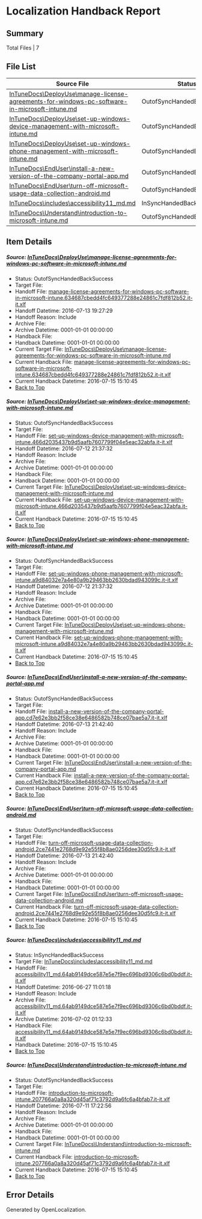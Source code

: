 # <a name='report-top'></a> Localization Handback Report

## Summary
 Total Files | 7

## File List
 Source File | Status | Details 
 ----------- | ------ | ------- 
 [InTuneDocs\DeployUse\manage-license-agreements-for-windows-pc-software-in-microsoft-intune.md](https://github.com/Microsoft/IntuneDocs-pr/blob/b3ef1abb5e1a7d9f077b60e52857644f6f037ff1/InTuneDocs/DeployUse/manage-license-agreements-for-windows-pc-software-in-microsoft-intune.md) | OutofSyncHandedBackSuccess | [Details](#63fa9832134558969c86618e7625c89fe33ceed870)
 [InTuneDocs\DeployUse\set-up-windows-device-management-with-microsoft-intune.md](https://github.com/Microsoft/IntuneDocs-pr/blob/5f336cf52cbecd93cb7b2850560327e6024302e0/InTuneDocs/DeployUse/set-up-windows-device-management-with-microsoft-intune.md) | OutofSyncHandedBackSuccess | [Details](#710e34f8f97377bf57a398f74773788df3794654237)
 [InTuneDocs\DeployUse\set-up-windows-phone-management-with-microsoft-intune.md](https://github.com/Microsoft/IntuneDocs-pr/blob/5f336cf52cbecd93cb7b2850560327e6024302e0/InTuneDocs/DeployUse/set-up-windows-phone-management-with-microsoft-intune.md) | OutofSyncHandedBackSuccess | [Details](#d1bba612d9f613dde33f71790e2c3b2d6b33fe88239)
 [InTuneDocs\EndUser\install-a-new-version-of-the-company-portal-app.md](https://github.com/Microsoft/IntuneDocs-pr/blob/ea35d0222f33a0babb8bdc4fb30f0f5a405214a2/InTuneDocs/EndUser/install-a-new-version-of-the-company-portal-app.md) | OutofSyncHandedBackSuccess | [Details](#441c5018b2461ed8d9ac899d94f38deda296e34e303)
 [InTuneDocs\EndUser\turn-off-microsoft-usage-data-collection-android.md](https://github.com/Microsoft/IntuneDocs-pr/blob/ea35d0222f33a0babb8bdc4fb30f0f5a405214a2/InTuneDocs/EndUser/turn-off-microsoft-usage-data-collection-android.md) | OutofSyncHandedBackSuccess | [Details](#be10c52473c61ff0fe12b6ac8245ff11e588b5c3438)
 [InTuneDocs\includes\accessibility11_md.md](https://github.com/Microsoft/IntuneDocs-pr/blob/56ab8c21f7da490c3bf0d541c7026e2ed84926dd/InTuneDocs/includes/accessibility11_md.md) | InSyncHandedBackSuccess | [Details](#b6835d4d9c12000dbf0c7cff2f1468832aeca9ad558)
 [InTuneDocs\Understand\introduction-to-microsoft-intune.md](https://github.com/Microsoft/IntuneDocs-pr/blob/8b2faea503fd0c03014a7eed2cbf379375d86bb2/InTuneDocs/Understand/introduction-to-microsoft-intune.md) | OutofSyncHandedBackSuccess | [Details](#f929933391049ac9d6f53fc568d5c306345a0d1c1176)

## Item Details
##### <a name='63fa9832134558969c86618e7625c89fe33ceed870'></a> Source: [InTuneDocs\DeployUse\manage-license-agreements-for-windows-pc-software-in-microsoft-intune.md](https://github.com/Microsoft/IntuneDocs-pr/blob/b3ef1abb5e1a7d9f077b60e52857644f6f037ff1/InTuneDocs/DeployUse/manage-license-agreements-for-windows-pc-software-in-microsoft-intune.md)
* Status: OutofSyncHandedBackSuccess
* Target File: 
* Handoff File: [manage-license-agreements-for-windows-pc-software-in-microsoft-intune.634687cbedd4fc649377288e24861c7fdf812b52.it-it.xlf](https://github.com/Microsoft/EM.handoff/blob/c0315fb10f9f91640554e2f5695c240a4207253a/ol-handoff/Microsoft/IntuneDocs-pr.it-it/master/manage-license-agreements-for-windows-pc-software-in-microsoft-intune.634687cbedd4fc649377288e24861c7fdf812b52.it-it.xlf)
* Handoff Datetime: 2016-07-13 19:27:29
* Handoff Reason: Include
* Archive File: 
* Archive Datetime: 0001-01-01 00:00:00
* Handback File: 
* Handback Datetime: 0001-01-01 00:00:00
* Current Target File: [InTuneDocs\DeployUse\manage-license-agreements-for-windows-pc-software-in-microsoft-intune.md](https://github.com/Microsoft/IntuneDocs-pr.it-it/blob/e712944d3a2bda51e5e07ebaf641399d8985f520/InTuneDocs/DeployUse/manage-license-agreements-for-windows-pc-software-in-microsoft-intune.md)
* Current Handback File: [manage-license-agreements-for-windows-pc-software-in-microsoft-intune.634687cbedd4fc649377288e24861c7fdf812b52.it-it.xlf](https://github.com/Microsoft/EM.handback/blob/9a36736a6e6468d792f53257a7e0889060631031/ol-handback/Microsoft/IntuneDocs-pr.it-it/master/manage-license-agreements-for-windows-pc-software-in-microsoft-intune.634687cbedd4fc649377288e24861c7fdf812b52.it-it.xlf)
* Current Handback Datetime: 2016-07-15 15:10:45
* [Back to Top](#report-top)

##### <a name='710e34f8f97377bf57a398f74773788df3794654237'></a> Source: [InTuneDocs\DeployUse\set-up-windows-device-management-with-microsoft-intune.md](https://github.com/Microsoft/IntuneDocs-pr/blob/5f336cf52cbecd93cb7b2850560327e6024302e0/InTuneDocs/DeployUse/set-up-windows-device-management-with-microsoft-intune.md)
* Status: OutofSyncHandedBackSuccess
* Target File: 
* Handoff File: [set-up-windows-device-management-with-microsoft-intune.466d2035437b9d5aafb7607799f04e5eac32abfa.it-it.xlf](https://github.com/Microsoft/EM.handoff/blob/17da3d1b3f306cff1e0dfc5f3e02db7b994bd401/ol-handoff/Microsoft/IntuneDocs-pr.it-it/master/set-up-windows-device-management-with-microsoft-intune.466d2035437b9d5aafb7607799f04e5eac32abfa.it-it.xlf)
* Handoff Datetime: 2016-07-12 21:37:32
* Handoff Reason: Include
* Archive File: 
* Archive Datetime: 0001-01-01 00:00:00
* Handback File: 
* Handback Datetime: 0001-01-01 00:00:00
* Current Target File: [InTuneDocs\DeployUse\set-up-windows-device-management-with-microsoft-intune.md](https://github.com/Microsoft/IntuneDocs-pr.it-it/blob/e712944d3a2bda51e5e07ebaf641399d8985f520/InTuneDocs/DeployUse/set-up-windows-device-management-with-microsoft-intune.md)
* Current Handback File: [set-up-windows-device-management-with-microsoft-intune.466d2035437b9d5aafb7607799f04e5eac32abfa.it-it.xlf](https://github.com/Microsoft/EM.handback/blob/9a36736a6e6468d792f53257a7e0889060631031/ol-handback/Microsoft/IntuneDocs-pr.it-it/master/set-up-windows-device-management-with-microsoft-intune.466d2035437b9d5aafb7607799f04e5eac32abfa.it-it.xlf)
* Current Handback Datetime: 2016-07-15 15:10:45
* [Back to Top](#report-top)

##### <a name='d1bba612d9f613dde33f71790e2c3b2d6b33fe88239'></a> Source: [InTuneDocs\DeployUse\set-up-windows-phone-management-with-microsoft-intune.md](https://github.com/Microsoft/IntuneDocs-pr/blob/5f336cf52cbecd93cb7b2850560327e6024302e0/InTuneDocs/DeployUse/set-up-windows-phone-management-with-microsoft-intune.md)
* Status: OutofSyncHandedBackSuccess
* Target File: 
* Handoff File: [set-up-windows-phone-management-with-microsoft-intune.a9d84032e7a4e80a9b29463bb2630bdad943099c.it-it.xlf](https://github.com/Microsoft/EM.handoff/blob/17da3d1b3f306cff1e0dfc5f3e02db7b994bd401/ol-handoff/Microsoft/IntuneDocs-pr.it-it/master/set-up-windows-phone-management-with-microsoft-intune.a9d84032e7a4e80a9b29463bb2630bdad943099c.it-it.xlf)
* Handoff Datetime: 2016-07-12 21:37:32
* Handoff Reason: Include
* Archive File: 
* Archive Datetime: 0001-01-01 00:00:00
* Handback File: 
* Handback Datetime: 0001-01-01 00:00:00
* Current Target File: [InTuneDocs\DeployUse\set-up-windows-phone-management-with-microsoft-intune.md](https://github.com/Microsoft/IntuneDocs-pr.it-it/blob/e712944d3a2bda51e5e07ebaf641399d8985f520/InTuneDocs/DeployUse/set-up-windows-phone-management-with-microsoft-intune.md)
* Current Handback File: [set-up-windows-phone-management-with-microsoft-intune.a9d84032e7a4e80a9b29463bb2630bdad943099c.it-it.xlf](https://github.com/Microsoft/EM.handback/blob/9a36736a6e6468d792f53257a7e0889060631031/ol-handback/Microsoft/IntuneDocs-pr.it-it/master/set-up-windows-phone-management-with-microsoft-intune.a9d84032e7a4e80a9b29463bb2630bdad943099c.it-it.xlf)
* Current Handback Datetime: 2016-07-15 15:10:45
* [Back to Top](#report-top)

##### <a name='441c5018b2461ed8d9ac899d94f38deda296e34e303'></a> Source: [InTuneDocs\EndUser\install-a-new-version-of-the-company-portal-app.md](https://github.com/Microsoft/IntuneDocs-pr/blob/ea35d0222f33a0babb8bdc4fb30f0f5a405214a2/InTuneDocs/EndUser/install-a-new-version-of-the-company-portal-app.md)
* Status: OutofSyncHandedBackSuccess
* Target File: 
* Handoff File: [install-a-new-version-of-the-company-portal-app.cd7e62e3bb2f58ce38e6486582b748ce07bae5a7.it-it.xlf](https://github.com/Microsoft/EM.handoff/blob/da3d0677c4d7d0312a83b1bb9049189c091099e1/ol-handoff/Microsoft/IntuneDocs-pr.it-it/master/install-a-new-version-of-the-company-portal-app.cd7e62e3bb2f58ce38e6486582b748ce07bae5a7.it-it.xlf)
* Handoff Datetime: 2016-07-13 21:42:40
* Handoff Reason: Include
* Archive File: 
* Archive Datetime: 0001-01-01 00:00:00
* Handback File: 
* Handback Datetime: 0001-01-01 00:00:00
* Current Target File: [InTuneDocs\EndUser\install-a-new-version-of-the-company-portal-app.md](https://github.com/Microsoft/IntuneDocs-pr.it-it/blob/e712944d3a2bda51e5e07ebaf641399d8985f520/InTuneDocs/EndUser/install-a-new-version-of-the-company-portal-app.md)
* Current Handback File: [install-a-new-version-of-the-company-portal-app.cd7e62e3bb2f58ce38e6486582b748ce07bae5a7.it-it.xlf](https://github.com/Microsoft/EM.handback/blob/9a36736a6e6468d792f53257a7e0889060631031/ol-handback/Microsoft/IntuneDocs-pr.it-it/master/install-a-new-version-of-the-company-portal-app.cd7e62e3bb2f58ce38e6486582b748ce07bae5a7.it-it.xlf)
* Current Handback Datetime: 2016-07-15 15:10:45
* [Back to Top](#report-top)

##### <a name='be10c52473c61ff0fe12b6ac8245ff11e588b5c3438'></a> Source: [InTuneDocs\EndUser\turn-off-microsoft-usage-data-collection-android.md](https://github.com/Microsoft/IntuneDocs-pr/blob/ea35d0222f33a0babb8bdc4fb30f0f5a405214a2/InTuneDocs/EndUser/turn-off-microsoft-usage-data-collection-android.md)
* Status: OutofSyncHandedBackSuccess
* Target File: 
* Handoff File: [turn-off-microsoft-usage-data-collection-android.2ce7441e2768d9e92e55f8b8ae0256dee30d5fc9.it-it.xlf](https://github.com/Microsoft/EM.handoff/blob/da3d0677c4d7d0312a83b1bb9049189c091099e1/ol-handoff/Microsoft/IntuneDocs-pr.it-it/master/turn-off-microsoft-usage-data-collection-android.2ce7441e2768d9e92e55f8b8ae0256dee30d5fc9.it-it.xlf)
* Handoff Datetime: 2016-07-13 21:42:40
* Handoff Reason: Include
* Archive File: 
* Archive Datetime: 0001-01-01 00:00:00
* Handback File: 
* Handback Datetime: 0001-01-01 00:00:00
* Current Target File: [InTuneDocs\EndUser\turn-off-microsoft-usage-data-collection-android.md](https://github.com/Microsoft/IntuneDocs-pr.it-it/blob/e712944d3a2bda51e5e07ebaf641399d8985f520/InTuneDocs/EndUser/turn-off-microsoft-usage-data-collection-android.md)
* Current Handback File: [turn-off-microsoft-usage-data-collection-android.2ce7441e2768d9e92e55f8b8ae0256dee30d5fc9.it-it.xlf](https://github.com/Microsoft/EM.handback/blob/9a36736a6e6468d792f53257a7e0889060631031/ol-handback/Microsoft/IntuneDocs-pr.it-it/master/turn-off-microsoft-usage-data-collection-android.2ce7441e2768d9e92e55f8b8ae0256dee30d5fc9.it-it.xlf)
* Current Handback Datetime: 2016-07-15 15:10:45
* [Back to Top](#report-top)

##### <a name='b6835d4d9c12000dbf0c7cff2f1468832aeca9ad558'></a> Source: [InTuneDocs\includes\accessibility11_md.md](https://github.com/Microsoft/IntuneDocs-pr/blob/56ab8c21f7da490c3bf0d541c7026e2ed84926dd/InTuneDocs/includes/accessibility11_md.md)
* Status: InSyncHandedBackSuccess
* Target File: [InTuneDocs\includes\accessibility11_md.md](https://github.com/Microsoft/IntuneDocs-pr.it-it/blob/e712944d3a2bda51e5e07ebaf641399d8985f520/InTuneDocs/includes/accessibility11_md.md)
* Handoff File: [accessibility11_md.64ab9149dce587e5e7f9ec696bd9306c6bd0bddf.it-it.xlf](https://github.com/Microsoft/EM.handoff/blob/bb8bb5b55c525daadcbc67df00caac1cd0effccf/ol-handoff/Microsoft/IntuneDocs-pr.it-it/master/accessibility11_md.64ab9149dce587e5e7f9ec696bd9306c6bd0bddf.it-it.xlf)
* Handoff Datetime: 2016-06-27 11:01:18
* Handoff Reason: Include
* Archive File: [accessibility11_md.64ab9149dce587e5e7f9ec696bd9306c6bd0bddf.it-it.xlf](https://github.com/Microsoft/EM.handoff/blob/1782b02b8d539a4df1456fdc5afe6ed09a574d3a/ol-handoff/Microsoft/IntuneDocs-pr.it-it/master/archive/accessibility11_md.64ab9149dce587e5e7f9ec696bd9306c6bd0bddf.it-it.xlf)
* Archive Datetime: 2016-07-02 01:12:33
* Handback File: [accessibility11_md.64ab9149dce587e5e7f9ec696bd9306c6bd0bddf.it-it.xlf](https://github.com/Microsoft/EM.handback/blob/9a36736a6e6468d792f53257a7e0889060631031/ol-handback/Microsoft/IntuneDocs-pr.it-it/master/accessibility11_md.64ab9149dce587e5e7f9ec696bd9306c6bd0bddf.it-it.xlf)
* Handback Datetime: 2016-07-15 15:10:45
* [Back to Top](#report-top)

##### <a name='f929933391049ac9d6f53fc568d5c306345a0d1c1176'></a> Source: [InTuneDocs\Understand\introduction-to-microsoft-intune.md](https://github.com/Microsoft/IntuneDocs-pr/blob/8b2faea503fd0c03014a7eed2cbf379375d86bb2/InTuneDocs/Understand/introduction-to-microsoft-intune.md)
* Status: OutofSyncHandedBackSuccess
* Target File: 
* Handoff File: [introduction-to-microsoft-intune.207766a0a8a320d45af71c3792d9a6fc6a4bfab7.it-it.xlf](https://github.com/Microsoft/EM.handoff/blob/229823547f660ae9931d97fdf6b28c445798894e/ol-handoff/Microsoft/IntuneDocs-pr.it-it/master/introduction-to-microsoft-intune.207766a0a8a320d45af71c3792d9a6fc6a4bfab7.it-it.xlf)
* Handoff Datetime: 2016-07-11 17:22:56
* Handoff Reason: Include
* Archive File: 
* Archive Datetime: 0001-01-01 00:00:00
* Handback File: 
* Handback Datetime: 0001-01-01 00:00:00
* Current Target File: [InTuneDocs\Understand\introduction-to-microsoft-intune.md](https://github.com/Microsoft/IntuneDocs-pr.it-it/blob/e712944d3a2bda51e5e07ebaf641399d8985f520/InTuneDocs/Understand/introduction-to-microsoft-intune.md)
* Current Handback File: [introduction-to-microsoft-intune.207766a0a8a320d45af71c3792d9a6fc6a4bfab7.it-it.xlf](https://github.com/Microsoft/EM.handback/blob/9a36736a6e6468d792f53257a7e0889060631031/ol-handback/Microsoft/IntuneDocs-pr.it-it/master/introduction-to-microsoft-intune.207766a0a8a320d45af71c3792d9a6fc6a4bfab7.it-it.xlf)
* Current Handback Datetime: 2016-07-15 15:10:45
* [Back to Top](#report-top)


## Error Details

Generated by OpenLocalization.
